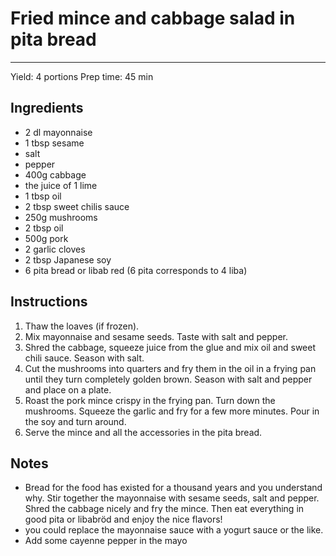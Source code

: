 # Fried mince and cabbage salad in pita bread
---
Yield: 4 portions
Prep time: 45 min

## Ingredients
- 2 dl mayonnaise
- 1 tbsp sesame
- salt
- pepper
- 400g cabbage
- the juice of 1 lime
- 1 tbsp oil
- 2 tbsp sweet chilis sauce
- 250g mushrooms
- 2 tbsp oil
- 500g pork
- 2 garlic cloves
- 2 tbsp Japanese soy
- 6 pita bread or libab red (6 pita corresponds to 4 liba)

## Instructions
1. Thaw the loaves (if frozen).
2. Mix mayonnaise and sesame seeds. Taste with salt and pepper.
3. Shred the cabbage, squeeze juice from the glue and mix oil and sweet chili sauce. Season with salt.
4. Cut the mushrooms into quarters and fry them in the oil in a frying pan until they turn completely golden brown. Season with salt and pepper and place on a plate.
5. Roast the pork mince crispy in the frying pan. Turn down the mushrooms. Squeeze the garlic and fry for a few more minutes. Pour in the soy and turn around.
6. Serve the mince and all the accessories in the pita bread.

## Notes
- Bread for the food has existed for a thousand years and you understand why. Stir together the mayonnaise with sesame seeds, salt and pepper. Shred the cabbage nicely and fry the mince. Then eat everything in good pita or libabröd and enjoy the nice flavors!
- you could replace the mayonnaise sauce with a yogurt sauce or the like.
- Add some cayenne pepper in the mayo
